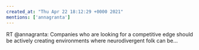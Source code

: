 ```yaml
---
created_at: "Thu Apr 22 18:12:29 +0000 2021"
mentions: ['annagranta']
---
```


RT @annagranta: Companies who are looking for a competitive edge should be actively creating environments where neurodivergent folk can be…